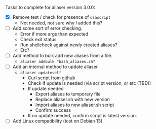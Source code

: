 Tasks to complete for aliaser version 3.0.0:

- [x] Remove test / check for presence of `osascript`
    - Not needed, not sure why I added this?
- [ ] Add some sort of error checking.
    - Error if more args than expected
    - Check exit status
    - Run shellcheck against newly created aliases?
    - Etc?
- [ ] Add method to bulk add new aliases from a file.
    - `aliaser addbulk "bash_aliases.sh"`
- [ ] Add an internal method to update aliaser
    - `aliaser updateself`
      - Curl script from github
      - Check if update is needed (via script version, or etc (TBD))
      - If update needed
          - Export aliases to temporary file
          - Replace aliaser.sh with new version
          - Import aliases to new aliaser.sh script
          - Confirm success
      - If no update needed, confirm script is latest version.
- [ ] Add Linux compatibility (test on Debian 13)
